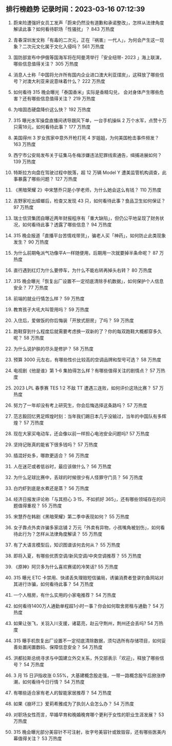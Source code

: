 
## 排行榜趋势 记录时间：2023-03-16 07:12:39
  
  1. 蔚来险遭强奸女员工发声「蔚来仍然没有道歉和承诺整改」，怎样从法律角度解读此事？如何看待职场「性骚扰」？ 843 万热度
    
  2. 青春深圳发文称「有毒的二次元，正在『祸害』一代人」，为何会产生这一现象？二次元文化属于文化入侵吗？ 561 万热度
    
  3. 国防部宣布中伊俄等国海军将在阿曼湾举行「安全纽带- 2023 」海上联演，哪些信息值得关注？ 305 万热度
    
  4. 消息人士称「中国将允许所有国内企业进口澳大利亚煤炭」，这释放了哪些信号？对澳大利亚来说意味着什么？ 222 万热度
    
  5. 如何看待 315 晚会曝光「泰国香米」实际是香精勾兑， 会对身体产生哪些危害？还有哪些信息值得关注？ 219 万热度
    
  6. 为啥固态硬盘降价这么快？ 192 万热度
    
  7. 315 曝光水军操盘直播间诱导跟风下单，一台手机操纵 2 万个水军，点赞十万只需18元，如何看待此事？ 177 万热度
    
  8. 美国得州 3 岁女孩家中意外开枪打死 4 岁姐姐，为何美国枪击事件频发？ 163 万热度
    
  9. 西宁市公安局发布关于征集马冬梅涉嫌违法犯罪线索通告，缉捕进展如何？ 139 万热度
    
  10. 特斯拉方向盘在驾驶过程中脱落，超 12 万辆 Model Y 遭美监管机构调查，此事暴露了哪些问题？ 127 万热度
    
  11. 《黑暗荣耀 2》中宋慧乔只是小学老师，为什么她会这么有钱？ 110 万热度
    
  12. 吉野家吃出蟑螂后，检查又发现 43 只，如何看待此事？食品卫生如何保证？ 97 万热度
    
  13. 瑞士信贷集团自曝近两年财报程序有「重大缺陷」，但仍公平地呈现了财务状况，如何看待此事？透露了哪些信息？ 94 万热度
    
  14. 315 晚会报道「直播平台苦情戏带货」，骗老人买「神药」，如何防止此类现象发生？ 90 万热度
    
  15. 为什么前期龟派气功像平A一样随便用，后期用一次就要掉半条命呢？ 87 万热度
    
  16. 直行遇到红灯为什么要停车，为什么不能右转再掉头右转？ 80 万热度
    
  17. 315 晚会曝光「恢复出厂设置不一定彻底清除手机数据」，如何保护个人信息安全？ 77 万热度
    
  18. 前端的就业行情怎么样？ 59 万热度
    
  19. 教育孩子大吼大叫管用吗？ 59 万热度
    
  20. 入住后，爱做饭的你后悔装「开放式厨房」了吗？ 59 万热度
    
  21. 跑鞋穿到什么程度后就需要考虑换一双新的了？你的每双跑鞋大概都穿多久呢？ 58 万热度
    
  22. 为什么说护肤的尽头是修护？ 58 万热度
    
  23. 预算 3000 元左右，有哪些性价比较高的空调品牌和型号可选？ 58 万热度
    
  24. 电视剧《他是谁》第 1-6 集拍得怎么样？有哪些值得关注的剧情点？ 57 万热度
    
  25. 2023 LPL 春季赛 TES 1:2 不敌 TT 遭遇三连败，如何评价这场比赛？ 57 万热度
    
  26. 努力了一年却没有考上研究生，你会后悔选择这条路吗？ 57 万热度
    
  27. 范志毅回忆男足辉煌时刻：当年我们踢日本几乎没输过，当年的中国队有多辉煌？ 57 万热度
    
  28. 现在大家买电动车，还会像以前一样担心电池安全问题吗? 57 万热度
    
  29. 坚持记账真的能省下很多钱吗？ 57 万热度
    
  30. 插混好处多，哪款更适合？ 56 万热度
    
  31. 人在迷茫或者低谷时，最应该做什么？ 56 万热度
    
  32. 为什么足球比赛中，丢球的时候很少有人怪罪守门员？ 56 万热度
    
  33. 白灼虾到底是水煮还是蒸？ 56 万热度
    
  34. 经济日报发评论称「与其担心 3·15，不如抓好 365」，还有哪些领域存在的问题值得重视？ 55 万热度
    
  35. 宋慧乔在韩剧《黑暗荣耀》第二季中表现如何？ 55 万热度
    
  36. 女子靠点外卖诈骗多家店铺 2 万元「外卖有异物，小孩嘴角被划伤」，如何看待此行为？怎样从法律角度解读？ 55 万热度
    
  37. 有了大语言模型后，知识图谱该何去何从？ 55 万热度
    
  38. 即将入夏，有哪些优质空调/新风空调/中央空调推荐？ 55 万热度
    
  39. 《原神》阿贝多为什么喜欢赛诺的冷笑话? 55 万热度
    
  40. 315 曝光 ETC 卡禁用、快递丢失理赔短信骗局，诱骗消费者登录钓鱼网站对其进行诈骗，如何看待此事？ 54 万热度
    
  41. 一个人租房，有什么实用的小家电推荐？ 54 万热度
    
  42. 如何看待1400万人通勤单程超1小时一事？你会如何取舍房租与通勤？ 54 万热度
    
  43. 如果让张飞，关羽入川支援，诸葛亮，赵云守荆州，荆州还会丢吗? 54 万热度
    
  44. 315 曝手机恢复出厂设置不一定彻底清除数据，须勾选所有存储项目，如何妥善处置闲置数码、保障信息安全？ 54 万热度
    
  45. 洪都拉斯总统寻求与中国建立外交关系，外交部表示「欢迎」，释放了哪些信号？ 54 万热度
    
  46. 3 月 15 日沪指收涨 0.55%，大基建概念股走强，一带一路概念股午后掀涨停潮，如何看待今日行情？ 54 万热度
    
  47. 有哪些适合家有老人的智能家居推荐？ 54 万热度
    
  48. 如果《崩坏三》爱莉希雅成为了执剑人会怎么办？ 54 万热度
    
  49. 对职场女性而言，早婚早育和晚婚晚育哪个更利于女性的职业生涯发展？ 53 万热度
    
  50. 315 晚会曝光部分美容针不可注射，妆字号美容针或致毁容，还有哪些医美内幕值得关注？ 53 万热度
    